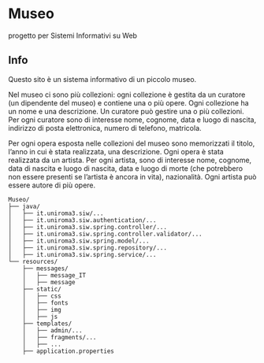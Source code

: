 # Museo

progetto per Sistemi Informativi su Web


## Info

Questo sito è un sistema informativo di un piccolo museo.

Nel museo ci sono più collezioni: ogni collezione è gestita da un curatore (un dipendente del museo) e contiene una o più opere. Ogni collezione ha un nome e una descrizione. Un curatore può gestire una o più collezioni. Per ogni curatore sono di interesse nome, cognome, data e luogo di nascita, indirizzo di posta elettronica, numero di telefono, matricola.

Per ogni opera esposta nelle collezioni del museo sono memorizzati il titolo, l’anno in cui è stata realizzata, una descrizione. Ogni opera è stata realizzata da un artista. Per ogni artista, sono di interesse nome, cognome, data di nascita e luogo di nascita, data e luogo di morte (che potrebbero non essere presenti se l’artista è ancora in vita), nazionalità. Ogni artista può essere autore di più opere.


```text
Museo/
├── java/
│   ├── it.uniroma3.siw/...
│   ├── it.uniroma3.siw.authentication/...
│   ├── it.uniroma3.siw.spring.controller/...
│   ├── it.uniroma3.siw.spring.controller.validator/...
│   ├── it.uniroma3.siw.spring.model/...
│   ├── it.uniroma3.siw.spring.repository/...
│   ├── it.uniroma3.siw.spring.service/...
└── resources/
    ├── messages/
    │   ├── message_IT
    │   ├── message
    ├── static/
    │   ├── css
    │   ├── fonts
    │   ├── img
    │   ├── js
    ├── templates/
    │   ├── admin/...
    │   ├── fragments/...
    │   ├── ...
    ├── application.properties
```
